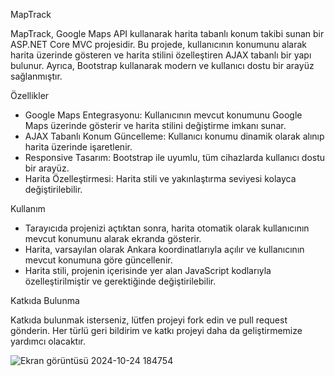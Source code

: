 MapTrack


MapTrack, Google Maps API kullanarak harita tabanlı konum takibi sunan bir ASP.NET Core MVC projesidir. Bu projede, kullanıcının konumunu alarak harita üzerinde gösteren ve harita stilini özelleştiren AJAX tabanlı bir yapı bulunur. Ayrıca, Bootstrap kullanarak modern ve kullanıcı dostu bir arayüz sağlanmıştır.

Özellikler

* Google Maps Entegrasyonu: Kullanıcının mevcut konumunu Google Maps üzerinde gösterir ve harita stilini değiştirme imkanı sunar.
* AJAX Tabanlı Konum Güncelleme: Kullanıcı konumu dinamik olarak alınıp harita üzerinde işaretlenir.
* Responsive Tasarım: Bootstrap ile uyumlu, tüm cihazlarda kullanıcı dostu bir arayüz.
* Harita Özelleştirmesi: Harita stili ve yakınlaştırma seviyesi kolayca değiştirilebilir.


Kullanım

* Tarayıcıda projenizi açtıktan sonra, harita otomatik olarak kullanıcının mevcut konumunu alarak ekranda gösterir.
* Harita, varsayılan olarak Ankara koordinatlarıyla açılır ve kullanıcının mevcut konumuna göre güncellenir.
* Harita stili, projenin içerisinde yer alan JavaScript kodlarıyla özelleştirilmiştir ve gerektiğinde değiştirilebilir.


Katkıda Bulunma

Katkıda bulunmak isterseniz, lütfen projeyi fork edin ve pull request gönderin. Her türlü geri bildirim ve katkı projeyi daha da geliştirmemize yardımcı olacaktır.


![Ekran görüntüsü 2024-10-24 184754](https://github.com/user-attachments/assets/a5e03530-3ce4-43f0-b87b-6194c4c20187)
